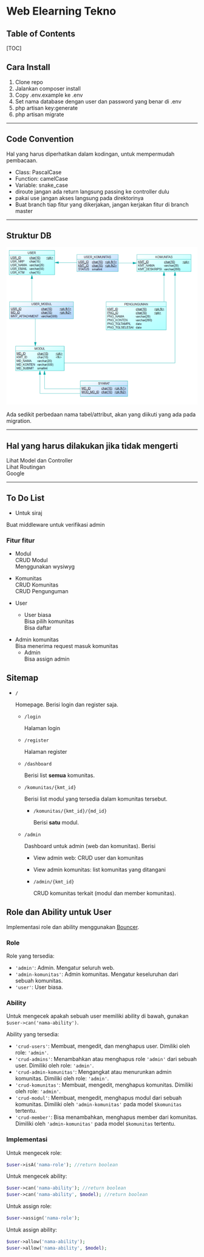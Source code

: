 # Web Elearning Tekno

## Table of Contents

[TOC]



## Cara Install
1. Clone repo
2. Jalankan composer install
3. Copy .env.example ke .env
4. Set nama database dengan user dan password yang benar di .env
5. php artisan key:generate
6. php artisan migrate
***
## Code Convention
Hal yang harus diperhatikan dalam kodingan, untuk mempermudah pembacaan.
- Class: PascalCase
- Function: camelCase
- Variable: snake_case
- diroute jangan ada return langsung passing ke controller dulu
- pakai use jangan akses langsung pada direktorinya 
- Buat branch tiap fitur yang dikerjakan, jangan kerjakan fitur di branch master
***
## Struktur DB
![alt](cdm_db.PNG)

Ada sedikit perbedaan nama tabel/attribut, akan yang diikuti yang ada pada migration.
***
## Hal yang harus dilakukan jika tidak mengerti
Lihat Model dan Controller  
Lihat Routingan  
Google

***
## To Do List
 - Untuk siraj

Buat middleware untuk verifikasi admin

### Fitur fitur
- Modul  
CRUD Modul  
Menggunakan wysiwyg

- Komunitas  
CRUD Komunitas  
CRUD Pengunguman

- User  
    * User biasa  
    Bisa pilih komunitas  
    Bisa daftar
* Admin komunitas  
    Bisa menerima request masuk komunitas  
    * Admin  
Bisa assign admin

## Sitemap

- `/`

  Homepage. Berisi login dan register saja.

  - `/login`

    Halaman login

  - `/register`

    Halaman register

  - `/dashboard`

    Berisi list **semua** komunitas.

  - `/komunitas/{kmt_id}`

    Berisi list modul yang tersedia dalam komunitas tersebut.

    - `/komunitas/{kmt_id}/{md_id}`

      Berisi **satu** modul.

  - `/admin`

    Dashboard untuk admin (web dan komunitas). Berisi 

    - View admin web: CRUD user dan komunitas

    - View admin komunitas: list komunitas yang ditangani

    - `/admin/{kmt_id}`

      CRUD komunitas terkait (modul dan member komunitas).

## Role dan Ability untuk User

Implementasi role dan ability menggunakan [Bouncer](https://github.com/JosephSilber/bouncer).

### Role

Role yang tersedia:

- `'admin'`: Admin. Mengatur seluruh web.
- `'admin-komunitas'`: Admin komunitas. Mengatur keseluruhan dari sebuah komunitas.
- `'user'`: User biasa.

### Ability

Untuk mengecek apakah sebuah user memiliki ability di bawah, gunakan `$user->can('nama-ability')`.

Ability yang tersedia:

- `'crud-users'`: Membuat, mengedit, dan menghapus user. Dimiliki oleh role: `'admin'`.
- `'crud-admins'`: Menambahkan atau menghapus role `'admin'` dari sebuah user. Dimiliki oleh role: `'admin'`.
- `'crud-admin-komunitas'`: Mengangkat atau menurunkan admin komunitas. Dimiliki oleh role: `'admin'`.
- `'crud-komunitas'`: Membuat, mengedit, menghapus komunitas. Dimiliki oleh role: `'admin'`.
- `'crud-modul'`: Membuat, mengedit, menghapus modul dari sebuah komunitas. Dimiliki oleh `'admin-komunitas'` pada model `$komunitas` tertentu.
- `'crud-member'`: Bisa menambahkan, menghapus member dari komunitas. Dimiliki oleh `'admin-komunitas'` pada model `$komunitas` tertentu.

### Implementasi

Untuk mengecek role:

```php
$user->isA('nama-role'); //return boolean
```

Untuk mengecek ability:

```php
$user->can('nama-ability'); //return boolean
$user->can('nama-ability', $model); //return boolean
```

Untuk assign role:

```php
$user->assign('nama-role');
```

Untuk assign ability:

```php
$user->allow('nama-ability');
$user->allow('nama-ability', $model);
```

